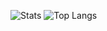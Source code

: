 ![Stats](https://github-readme-stats.vercel.app/api?username=reaaLx&show_icons=true&theme=radical)
![Top Langs](https://github-readme-stats.vercel.app/api/top-langs/?username=anuraghazra&layout=compact)
